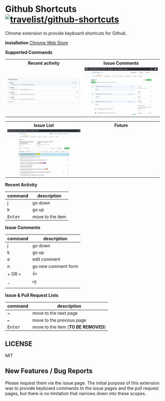 # Github Shortcuts [![travelist/github-shortcuts](https://circleci.com/gh/travelist/github-shortcuts.svg?style=svg)](https://app.circleci.com/pipelines/github/travelist/github-shortcuts)

Chrome extension to provide keyboard shortcuts for Github.

**Installation** [Chrome Web Store](https://chrome.google.com/webstore/detail/pdeaikmjefgminiagmbdhjlmoaoobbjc)

**Supported Commands**

<table>
  <tr>
    <th width="50%">
      Recent activity
    </th>
    <th width="50%">
      Issue Comments
    </th>
  </tr>
  <tr>
    <td>
      <img src="https://github.com/travelist/github-shortcuts/raw/master/etc/demo-recent-activity.gif"/>
    </td>
    <td>
      <img src="https://github.com/travelist/github-shortcuts/raw/master/etc/demo-issue-timeline.gif"/>
    </td>
  </tr>
</table>

<table>
  <tr>
    <th width="50%">
      Issue List
    </th>
    <th width="50%">
      Future
    </th>
  </tr>
  <tr>
    <td>
      <img src="https://github.com/travelist/github-shortcuts/raw/master/etc/demo-issue-list.gif"/>
    </td>
    <td>
    </td>
  </tr>
</table>

**Recent Activity**

| command | description |
|-----------|-------------|
| <key>j</key> | go down |
| <key>k</key> | go up |
| <kbd>Enter</kbd> | move to the item |

**Issue Comments**

| command | description |
|-----------|-------------|
| <key>j</key> | go down |
| <key>k</key> | go up |
| <key>e</key> | edit comment |
| <key>n</key> | go new comment form |
| <key>+</key> OR <key>=</key> | 👍 |
| <key>-</key> | 👎  |

**Issue & Pull Request Lists**

| command | description |
|---------|-------------|
| <kbd>→</kbd> | move to the next page |
| <kbd>←</kbd> | move to the previous page |
| <kbd>Enter</kbd> | move to the item (**TO BE REMOVED**) |

## LICENSE

MIT

## New Features / Bug Reports

Please request them via the issue page. The initial purpose of this extension
was to provide keyboard commands to the issue pages and the pull request pages, but
there is no limitation that narrows down into these scopes.
